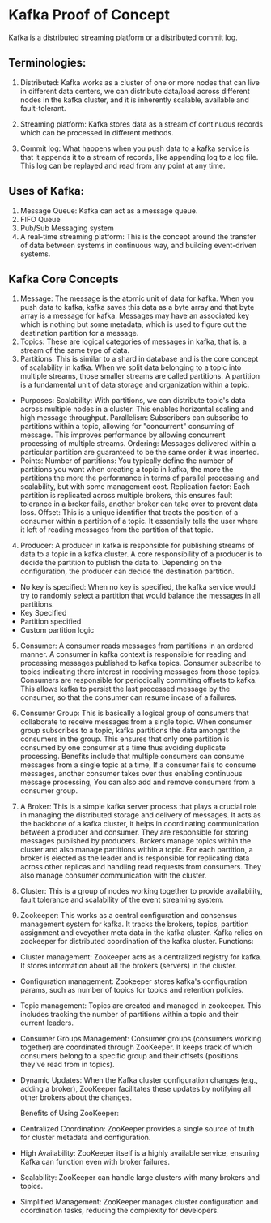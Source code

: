 # Kafka Proof of Concept

Kafka is a distributed streaming platform or a distributed commit log.

## Terminologies:
1. Distributed: Kafka works as a cluster of one or more nodes that can live in different data centers, we can distribute data/load across different nodes in the kafka cluster, and it is inherently scalable, available and fault-tolerant.

2. Streaming platform: Kafka stores data as a stream of continuous records which can be processed in different methods.

3. Commit log: What happens when you push data to a kafka service is that it appends it to a stream of records, like appending log to a log file. This log can be replayed and read from any point at any time.

## Uses of Kafka:
1. Message Queue: Kafka can act as a message queue.
2. FIFO Queue
3. Pub/Sub Messaging system
4. A real-time streaming platform: This is the concept around the transfer of data between systems in continuous way, and building event-driven systems.

## Kafka Core Concepts

1. Message: The message is the atomic unit of data for kafka. When you push data to kafka, kafka saves this data as a byte array and that byte array is a message for kafka. Messages may have an associated key which is nothing but some metadata, which is used to figure out the destination partition for a message.
2. Topics: These are logical categories of messages in kafka, that is, a stream of the same type of data.
3. Partitions: This is similar to a shard in database and is the core concept of scalability in kafka. When we split data belonging to a topic into multiple streams, those smaller streams are called partitions. A partition is a fundamental unit of data storage and organization within a topic.
- Purposes:
  Scalability: With partitions, we can distribute topic's data across multiple nodes in a cluster. This enables horizontal scaling and high message throughput.
  Parallelism: Subscribers can subscribe to partitions within a topic, allowing for "concurrent" consuming of message. This improves performance by allowing concurrent processing of multiple streams.
  Ordering: Messages delivered within a particular partition are guaranteed to be the same order it was inserted.
- Points:
  Number of partitions: You typically define the number of partitions you want when creating a topic in kafka, the more the partitions the more the performance in terms of parallel processing and scalability, but with some management cost.
  Replication factor: Each partition is replicated across multiple brokers, this ensures fault tolerance in a broker fails, another broker can take over to prevent data loss.
  Offset: This is a unique identifier that tracts the position of a consumer within a partition of a topic. It essentially tells the user where it left of reading messages from the partition of that topic.

4. Producer: A producer in kafka is responsible for publishing streams of data to a topic in a kafka cluster. A core responsibility of a producer is to decide the partition to publish the data to. Depending on the configuration, the producer can decide the destination partition.
- No key is specified: When no key is specified, the kafka service would try to randomly select a partition that would balance the messages in all partitions.
- Key Specified
- Partition specified
- Custom partition logic

5. Consumer: A consumer reads messages from partitions in an ordered manner. A consumer in kafka context is responsible for reading and processing messages published to kafka topics. Consumer subscribe to topics indicating there interest in receiving messages from those topics. Consumers are responsible for periodically commiting offsets to kafka. This allows kafka to persist the last processed message by the consumer, so that the consumer can resume incase of a failures.

6. Consumer Group: This is basically a logical group of consumers that collaborate to receive messages from a single topic. When consumer group subscribes to a topic, kafka partitions the data amongst the consumers in the group. This ensures that only one partition is consumed by one consumer at a time thus avoiding duplicate processing. Benefits include that multiple consumers can consume messages from a single topic at a time, If a consumer fails to consume messages, another consumer takes over thus enabling continuous message processing, You can also add and remove consumers from a consumer group.

7. A Broker: This is a simple kafka server process that plays a crucial role in managing the distributed storage and delivery of messages. It acts as the backbone of a kafka cluster, it helps in coordinating communication between a producer and consumer. They are responsible for storing messages published by producers. Brokers manage topics within the cluster and also manage partitions within a topic. For each partition, a broker is elected as the leader and is responsible for replicating data across other replicas and handling read requests from consumers. They also manage consumer communication with the cluster.

8. Cluster: This is a group of nodes working together to provide availability, fault tolerance and scalability of the event streaming system.

9. Zookeeper: This works as a central configuration and consensus management system for kafka. It tracks the brokers, topics, partition assignment and eveyother meta data in the kafka cluster.
Kafka relies on zookeeper for distributed coordination of the kafka cluster.
  Functions:
- Cluster management: Zookeeper acts as a centralized registry for kafka. It stores information about all the brokers (servers) in the cluster.
- Configuration management: Zookeeper stores kafka's configuration params, such as number of topics for topics and retention policies.
- Topic management: Topics are created and managed in zookeeper. This includes tracking the number of partitions within a topic and their current leaders.
- Consumer Groups Management: Consumer groups (consumers working together) are coordinated through ZooKeeper. It keeps track of which consumers belong to a specific group and their offsets (positions they've read from in topics).
- Dynamic Updates: When the Kafka cluster configuration changes (e.g., adding a broker), ZooKeeper facilitates these updates by notifying all other brokers about the changes.

  Benefits of Using ZooKeeper:

- Centralized Coordination: ZooKeeper provides a single source of truth for cluster metadata and configuration.
- High Availability: ZooKeeper itself is a highly available service, ensuring Kafka can function even with broker failures.
- Scalability: ZooKeeper can handle large clusters with many brokers and topics.
- Simplified Management: ZooKeeper manages cluster configuration and coordination tasks, reducing the complexity for developers.
